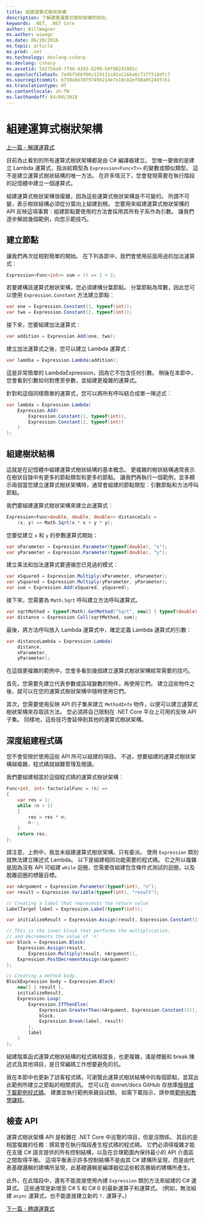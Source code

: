 ```yaml
---
title: 組建運算式樹狀架構
description: 了解建置運算式樹狀架構的技術。
keywords: .NET, .NET Core
author: BillWagner
ms.author: wiwagn
ms.date: 06/20/2016
ms.topic: article
ms.prod: .net
ms.technology: devlang-csharp
ms.devlang: csharp
ms.assetid: 542754a9-7f40-4293-b299-b9f80241902c
ms.openlocfilehash: 7e45f566f66c129111c65a1166a6c71ff518dfc7
ms.sourcegitcommit: b750a8e3979749b214e7e10c82efb0a0524dfcb1
ms.translationtype: HT
ms.contentlocale: zh-TW
ms.lasthandoff: 04/09/2018
---
```

# <a name="building-expression-trees"></a>組建運算式樹狀架構

[上一篇 - 解譯運算式](expression-trees-interpreting.md)

目前為止看到的所有運算式樹狀架構都是由 C# 編譯器建立。 您唯一要做的是建立 Lambda 運算式，指派給類型為 `Expression<Func<T>>` 的變數或類似類型。 這不是建立運算式樹狀結構的唯一方法。 在許多情況下，您會發現需要在執行階段的記憶體中建立一個運算式。 

組建運算式樹狀架構很複雜，因為這些運算式樹狀架構是不可變的。 所謂不可變，表示樹狀結構必須從分葉向上組建到根。 您要用來組建運算式樹狀架構的 API 反映這項事實︰組建節點要使用的方法會採用其所有子系作為引數。 讓我們逐步解說幾個範例，向您示範技巧。

## <a name="creating-nodes"></a>建立節點

讓我們再次從相對簡單的開始。 在下列各節中，我們會使用前面用過的加法運算式︰

```csharp
Expression<Func<int>> sum = () => 1 + 2;
```

若要建構該運算式樹狀架構，您必須建構分葉節點。
分葉節點為常數，因此您可以使用 `Expression.Constant` 方法建立節點︰

```csharp
var one = Expression.Constant(1, typeof(int));
var two = Expression.Constant(2, typeof(int));
```

接下來，您要組建加法運算式︰

```csharp
var addition = Expression.Add(one, two);
```

建立加法運算式之後，您可以建立 Lambda 運算式︰

```csharp
var lamdba = Expression.Lambda(addition);
```

這是非常簡單的 LambdaExpression，因為它不包含任何引數。
稍後在本節中，您會看到引數如何對應至參數，並組建更複雜的運算式。

針對和這個同樣簡單的運算式，您可以將所有呼叫結合成單一陳述式︰

```csharp
var lambda = Expression.Lambda(
    Expression.Add(
        Expression.Constant(1, typeof(int)),
        Expression.Constant(2, typeof(int))
    )
);
```

## <a name="building-a-tree"></a>組建樹狀結構

這就是在記憶體中組建運算式樹狀結構的基本概念。 更複雜的樹狀結構通常表示在樹狀目錄中有更多的節點類型和更多的節點。 讓我們再執行一個範例，並多顯示兩個當您建立運算式樹狀架構時，通常會組建的節點類型︰引數節點和方法呼叫節點。

我們要組建運算式樹狀架構來建立此運算式︰

```csharp
Expression<Func<double, double, double>> distanceCalc =
    (x, y) => Math.Sqrt(x * x + y * y);
```
 
您要從建立 `x` 和 `y` 的參數運算式開始：

```csharp
var xParameter = Expression.Parameter(typeof(double), "x");
var yParameter = Expression.Parameter(typeof(double), "y");
```

建立乘法和加法運算式要遵循您已見過的模式︰

```csharp
var xSquared = Expression.Multiply(xParameter, xParameter);
var ySquared = Expression.Multiply(yParameter, yParameter);
var sum = Expression.Add(xSquared, ySquared);
```

接下來，您需要為 `Math.Sqrt` 呼叫建立方法呼叫運算式。

```csharp
var sqrtMethod = typeof(Math).GetMethod("Sqrt", new[] { typeof(double) });
var distance = Expression.Call(sqrtMethod, sum);
```

最後，將方法呼叫放入 Lambda 運算式中，確定定義 Lambda 運算式的引數︰

```csharp
var distanceLambda = Expression.Lambda(
    distance,
    xParameter,
    yParameter);
```

在這個更複雜的範例中，您會多看到幾個建立運算式樹狀架構經常需要的技巧。

首先，您需要先建立代表參數或區域變數的物件，再使用它們。 建立這些物件之後，就可以在您的運算式樹狀架構中隨時使用它們。

其次，您需要使用反映 API 的子集來建立 `MethodInfo` 物件，以便可以建立運算式樹狀架構來存取該方法。 您必須將自己限制在 .NET Core 平台上可用的反映 API 子集。 同樣地，這些技巧會延伸到其他的運算式樹狀架構。

## <a name="building-code-in-depth"></a>深度組建程式碼

您不會受限於使用這些 API 所可以組建的項目。 不過，想要組建的運算式樹狀架構越複雜，程式碼就越難管理及閱讀。 

我們要組建相當於這個程式碼的運算式樹狀架構︰

```csharp
Func<int, int> factorialFunc = (n) =>
{
    var res = 1;
    while (n > 1)
    {
        res = res * n;
        n--;
    }
    return res;
};
```

請注意，上例中，我並未組建運算式樹狀架構，只有委派。 使用 `Expression` 類別就無法建立陳述式 Lambda。 以下是組建相同功能需要的程式碼。 它之所以複雜是因為沒有 API 可組建 `while` 迴圈，您需要改組建包含條件式測試的迴圈，以及脫離迴圈的標籤目標。 

```csharp
var nArgument = Expression.Parameter(typeof(int), "n");
var result = Expression.Variable(typeof(int), "result");

// Creating a label that represents the return value
LabelTarget label = Expression.Label(typeof(int));

var initializeResult = Expression.Assign(result, Expression.Constant(1));

// This is the inner block that performs the multiplication,
// and decrements the value of 'n'
var block = Expression.Block(
    Expression.Assign(result,
        Expression.Multiply(result, nArgument)),
    Expression.PostDecrementAssign(nArgument)
);

// Creating a method body.
BlockExpression body = Expression.Block(
    new[] { result },
    initializeResult,
    Expression.Loop(
        Expression.IfThenElse(
            Expression.GreaterThan(nArgument, Expression.Constant(1)),
            block,
            Expression.Break(label, result)
        ),
        label
    )
);
```

組建階乘函式運算式樹狀結構的程式碼相當長，也更複雜，滿是標籤和 break 陳述式及其他項目，是日常編碼工作想要避免的坑。 

我在本節中也更新了訪客程式碼，可瀏覽此運算式樹狀結構中的每個節點，並寫出此範例所建立之節點的相關資訊。 您可以在 dotnet/docs GitHub 存放庫[檢視或下載範例程式碼](https://github.com/dotnet/samples/tree/master/csharp/expression-trees)。 建置並執行範例來親自試驗。 如需下載指示，請參閱[範例和教學課程](../samples-and-tutorials/index.md#viewing-and-downloading-samples)。

## <a name="examining-the-apis"></a>檢查 API

運算式樹狀架構 API 是較難在 .NET Core 中巡覽的項目，但是沒關係。 其目的是相當複雜的任務︰撰寫會在執行階段產生程式碼的程式碼。 它們必須得複雜才能在支援 C# 語言提供的所有控制結構，以及在合理範圍內保持最小的 API 介面區之間取得平衡。 這項平衡表示許多控制結構不是由其 C# 建構所呈現，而是由代表基礎邏輯的建構所呈現，此基礎邏輯是編譯器從這些較高層級的建構所產生。 

此外，在此階段中，還有不能直接使用內建 `Expression` 類別方法來組建的 C# 運算式。 這些通常是新增至 C# 5 和 C# 6 的最新運算子和運算式。 (例如，無法組建 `async` 運算式，也不能直接建立新的 `?.` 運算子。)

[下一篇 - 轉譯運算式](expression-trees-translating.md)
